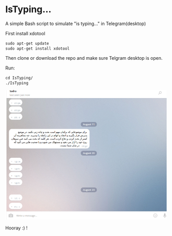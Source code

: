 # IsTyping...
A simple Bash script to simulate "is typing..." in Telegram(desktop)

First install xdotool
```
sudo apt-get update
sudo apt-get install xdotool
 ```
Then clone or download the repo and make sure Telgram desktop is open.

Run:
```
cd IsTyping/
./IsTyping
```
![alt](https://github.com/01sadra/IsTyping.../blob/master/GifSample/isTypingSample.gif "gif sample")

Hooray :) !
